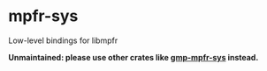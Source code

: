 # mpfr-sys
Low-level bindings for libmpfr

**Unmaintained: please use other crates like [gmp-mpfr-sys](https://crates.io/crates/gmp-mpfr-sys) instead.**
